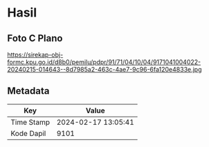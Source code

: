 # Hasil

## Foto C Plano

https://sirekap-obj-formc.kpu.go.id/d8b0/pemilu/pdpr/91/71/04/10/04/9171041004022-20240215-014643--8d7985a2-463c-4ae7-9c96-6fa120e4833e.jpg


## Metadata

| Key        | Value               |
| ---------- | ------------------- |
| Time Stamp | 2024-02-17 13:05:41 |
| Kode Dapil | 9101                |



